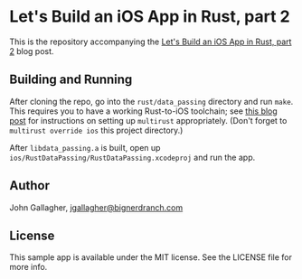 # Let's Build an iOS App in Rust, part 2

This is the repository accompanying the [Let's Build an iOS App in Rust, part
2](https://www.bignerdranch.com/blog/building-an-ios-app-in-rust-part-2/) blog post.

## Building and Running

After cloning the repo, go into the `rust/data_passing` directory and run
`make`. This requires you to have a working Rust-to-iOS toolchain; see [this
blog post](https://www.bignerdranch.com/blog/building-an-ios-app-in-rust-part-1/) for
instructions on setting up `multirust` appropriately.  (Don't forget to
`multirust override ios` this project directory.)

After `libdata_passing.a` is built, open up
`ios/RustDataPassing/RustDataPassing.xcodeproj` and run the app.

## Author

John Gallagher, jgallagher@bignerdranch.com

## License

This sample app is available under the MIT license. See the LICENSE file for
more info.
